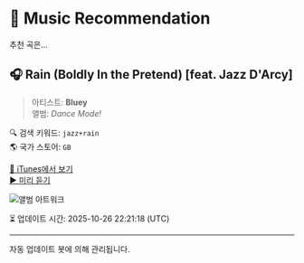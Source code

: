 
# 🎵 Music Recommendation

추천 곡은...

## 🎧 Rain (Boldly In the Pretend) [feat. Jazz D'Arcy]  
> 아티스트: **Bluey**  
> 앨범: _Dance Mode!_  

🔍 검색 키워드: `jazz+rain`  
🌎 국가 스토어: `GB`

[🔗 iTunes에서 보기](https://music.apple.com/gb/album/rain-boldly-in-the-pretend-feat-jazz-darcy/1666737606?i=1666737964&uo=4)  
[▶️ 미리 듣기](https://audio-ssl.itunes.apple.com/itunes-assets/AudioPreview221/v4/33/fe/5e/33fe5eed-d6be-16e1-0d86-edc16510a0c4/mzaf_11128012945411877060.plus.aac.p.m4a)

![앨범 아트워크](https://is1-ssl.mzstatic.com/image/thumb/Music221/v4/5b/c1/39/5bc13930-0c63-db57-b1d8-c2fa7195735e/cover.jpg/100x100bb.jpg)

⏳ 업데이트 시간: 2025-10-26 22:21:18 (UTC)

---
자동 업데이트 봇에 의해 관리됩니다.
